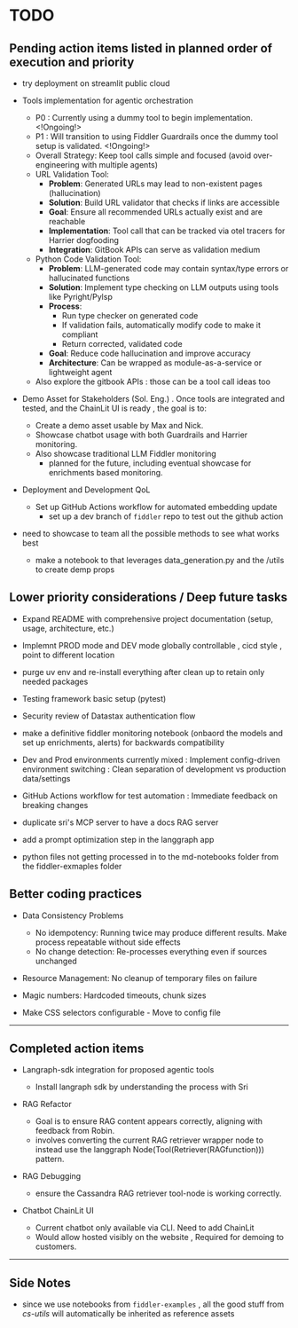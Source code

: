 # TODO

## Pending action items listed in planned order of execution and priority

- try deployment on streamlit public cloud

- Tools implementation for agentic orchestration
  - P0 : Currently using a dummy tool to begin implementation. <!Ongoing!>
  - P1 : Will transition to using Fiddler Guardrails once the dummy tool setup is validated. <!Ongoing!>
  - Overall Strategy: Keep tool calls simple and focused (avoid over-engineering with multiple agents)
  - URL Validation Tool:
    - **Problem**: Generated URLs may lead to non-existent pages (hallucination)
    - **Solution**: Build URL validator that checks if links are accessible
    - **Goal**: Ensure all recommended URLs actually exist and are reachable
    - **Implementation**: Tool call that can be tracked via otel tracers for Harrier dogfooding
    - **Integration**: GitBook APIs can serve as validation medium
  - Python Code Validation Tool:
    - **Problem**: LLM-generated code may contain syntax/type errors or hallucinated functions
    - **Solution**: Implement type checking on LLM outputs using tools like Pyright/Pylsp
    - **Process**:
      - Run type checker on generated code
      - If validation fails, automatically modify code to make it compliant
      - Return corrected, validated code
    - **Goal**: Reduce code hallucination and improve accuracy
    - **Architecture**: Can be wrapped as module-as-a-service or lightweight agent
  - Also explore the gitbook APIs : those can be a tool call ideas too

- Demo Asset for Stakeholders (Sol. Eng.) . Once tools are integrated and tested, and the ChainLit UI is ready , the goal is to:
  - Create a demo asset usable by Max and Nick.
  - Showcase chatbot usage with both Guardrails and Harrier monitoring.
  - Also showcase traditional LLM Fiddler monitoring
    - planned for the future, including eventual showcase for enrichments based monitoring.

- Deployment and Development QoL
  - Set up GitHub Actions workflow for automated embedding update
    - set up a dev branch of `fiddler` repo to test out the github action

- need to showcase to team all the possible methods to see what works best
  - make a notebook to that leverages data_generation.py and the /utils to create demp props

## Lower priority considerations / Deep future tasks

- Expand README with comprehensive project documentation (setup, usage, architecture, etc.)
- Implemnt PROD mode and DEV mode globally controllable , cicd style , point to different location
- purge uv env and re-install everything after clean up to retain only needed packages
- Testing framework basic setup (pytest)
- Security review of Datastax authentication flow
- make a definitive fiddler monitoring notebook (onbaord the models and set up enrichments, alerts) for backwards compatibility
- Dev and Prod environments currently mixed : Implement config-driven environment switching : Clean separation of development vs production data/settings
- GitHub Actions workflow for test automation : Immediate feedback on breaking changes
- duplicate sri's MCP server to have a docs RAG server

- add a prompt optimization step in the langgraph app

- python files not getting processed in to the md-notebooks folder from the fiddler-exmaples folder

## Better coding practices

- Data Consistency Problems
  - No idempotency: Running twice may produce different results. Make process repeatable without side effects
  - No change detection: Re-processes everything even if sources unchanged

- Resource Management:  No cleanup of temporary files on failure
- Magic numbers: Hardcoded timeouts, chunk sizes
- Make CSS selectors configurable - Move to config file

---

## Completed action items

- Langraph-sdk integration for proposed agentic tools
  - Install langraph sdk by understanding the process with Sri

- RAG Refactor
  - Goal is to ensure RAG content appears correctly, aligning with feedback from Robin.
  - involves converting the current RAG retriever wrapper node to instead use the langgraph Node(Tool(Retriever(RAGfunction))) pattern.

- RAG Debugging
  - ensure the Cassandra RAG retriever tool-node is working correctly.

- Chatbot ChainLit UI
  - Current chatbot only available via CLI. Need to add ChainLit
  - Would allow hosted visibly on the website , Required for demoing to customers.

---

## Side Notes

- since we use notebooks from `fiddler-examples` , all the good stuff from *cs-utils* will automatically be inherited as reference assets

